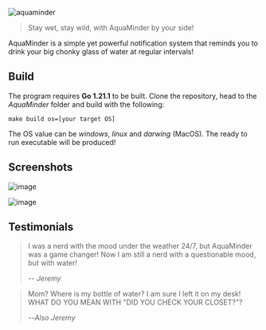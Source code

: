 ![aquaminder](https://github.com/Rocche/AquaMinder/assets/37312278/7a11d9d0-aff7-4ba7-b707-d72f850c0c0f)

> Stay wet, stay wild, with AquaMinder by your side!

AquaMinder is a simple yet powerful notification system that reminds you
to drink your big chonky glass of water at regular intervals!

## Build

The program requires **Go 1.21.1** to be built. Clone the repository, head to the *AquaMinder* folder and build with the following:

```
make build os=[your target OS]
```

The OS value can be *windows*, *linux* and *darwing* (MacOS).
The ready to run executable will be produced!

## Screenshots

![image](https://github.com/Rocche/AquaMinder/assets/37312278/59c4502f-e5a1-45e7-aa17-0dcf4caa0945)

![image](https://github.com/Rocche/AquaMinder/assets/37312278/5b7d5f5c-ce5a-4cce-b50f-d83bcca59e2b)



## Testimonials

> I was a nerd with the mood under the weather 24/7, but AquaMinder was a game changer!
> Now I am still a nerd with a questionable mood, but with water!
>
> -- <cite>Jeremy</cite>

> Mom? Where is my bottle of water? I am sure I left it on my desk!
> WHAT DO YOU MEAN WITH "DID YOU CHECK YOUR CLOSET?"?
>
> --<cite>Also Jeremy</cite>
